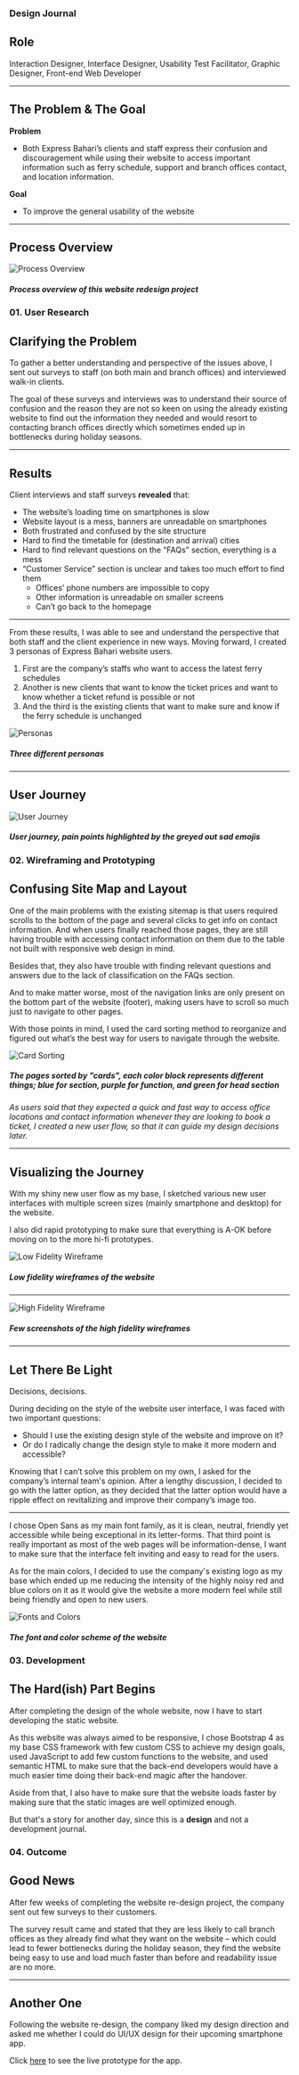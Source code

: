 ### Design Journal

## Role
Interaction Designer, Interface Designer, Usability Test Facilitator, Graphic Designer, Front-end Web Developer

---

## The Problem & The Goal
**Problem**
- Both Express Bahari’s clients and staff express their confusion and discouragement while using their website to access important information such as ferry schedule, support and branch offices contact, and location information.

**Goal**
- To improve the general usability of the website

---

## Process Overview
![Process Overview](./expressbahari-web/case/process-ovw.svg)
##### Process overview of this website redesign project

### 01. User Research
## Clarifying the Problem
To gather a better understanding and perspective of the issues above, I sent out surveys to staff (on both main and branch offices) and interviewed walk-in clients.

The goal of these surveys and interviews was to understand their source of confusion and the reason they are not so keen on using the already existing website to find out the information they needed and would resort to contacting branch offices directly which sometimes ended up in bottlenecks during holiday seasons.

---

## Results
Client interviews and staff surveys **revealed** that:
- The website’s loading time on smartphones is slow
- Website layout is a mess, banners are unreadable on smartphones
- Both frustrated and confused by the site structure
- Hard to find the timetable for (destination and arrival) cities
- Hard to find relevant questions on the “FAQs” section, everything is a mess
- “Customer Service” section is unclear and takes too much effort to find them
    * Offices’ phone numbers are impossible to copy
    * Other information is unreadable on smaller screens
    * Can’t go back to the homepage

---

From these results, I was able to see and understand the perspective that both staff and the client experience in new ways. Moving forward, I created 3 personas of Express Bahari website users.
1. First are the company’s staffs who want to access the latest ferry schedules
2. Another is new clients that want to know the ticket prices and want to know whether a ticket refund is possible or not
3. And the third is the existing clients that want to make sure and know if the ferry schedule is unchanged

![Personas](./expressbahari-web/case/personas.png)
##### Three different personas


---

## User Journey

![User Journey](./expressbahari-web/case/user-journey.svg)
##### User journey, pain points highlighted by the greyed out sad emojis

### 02. Wireframing and Prototyping
## Confusing Site Map and Layout
One of the main problems with the existing sitemap is that users required scrolls to the bottom of the page and several clicks to get info on contact information. And when users finally reached those pages, they are still having trouble with accessing contact information on them due to the table not built with responsive web design in mind. 

Besides that, they also have trouble with finding relevant questions and answers due to the lack of classification on the FAQs section.

And to make matter worse, most of the navigation links are only present on the bottom part of the website (footer), making users have to scroll so much just to navigate to other pages.

With those points in mind, I used the card sorting method to reorganize and figured out what’s the best way for users to navigate through the website.

![Card Sorting](./expressbahari-web/case/card-sorting.png)
##### The pages sorted by "cards", each color block represents different things; blue for section, purple for function, and green for head section

*As users said that they expected a quick and fast way to access office locations and contact information whenever they are looking to book a ticket, I created a new user flow, so that it can guide my design decisions later.*

---

## Visualizing the Journey
With my shiny new user flow as my base, I sketched various new user interfaces with multiple screen sizes (mainly smartphone and desktop) for the website.

I also did rapid prototyping to make sure that everything is A-OK before moving on to the more hi-fi prototypes.

![Low Fidelity Wireframe](./expressbahari-web/case/low-wireframe.png)
##### Low fidelity wireframes of the website

---

![High Fidelity Wireframe](./expressbahari-web/case/high-wireframe.png)
##### Few screenshots of the high fidelity wireframes
---

## Let There Be Light
Decisions, decisions.

During deciding on the style of the website user interface, I was faced with two important questions:
- Should I use the existing design style of the website and improve on it?
- Or do I radically change the design style to make it more modern and accessible?

Knowing that I can’t solve this problem on my own, I asked for the company’s internal team's opinion. 
After a lengthy discussion, I decided to go with the latter option, as they decided that the latter option would have a ripple effect on revitalizing and improve their company’s image too.

---

I chose Open Sans as my main font family, as it is clean, neutral, friendly yet accessible while being exceptional in its letter-forms. That third point is really important as most of the web pages will be information-dense, I want to make sure that the interface felt inviting and easy to read for the users.

As for the main colors, I decided to use the company's existing logo as my base which ended up me reducing the intensity of the highly noisy red and blue colors on it as it would give the website a more modern feel while still being friendly and open to new users.

![Fonts and Colors](./expressbahari-web/case/fonts-colors.svg)
##### The font and color scheme of the website

### 03. Development
## The Hard(ish) Part Begins
After completing the design of the whole website, now I have to start developing the static website.

As this website was always aimed to be responsive, I chose Bootstrap 4 as my base CSS framework with few custom CSS to achieve my design goals, used JavaScript to add few custom functions to the website, and used semantic HTML to make sure that the back-end developers would have a much easier time doing their back-end magic after the handover.

Aside from that, I also have to make sure that the website loads faster by making sure that the static images are well optimized enough.

But that's a story for another day, since this is a **design** and not a development journal.

### 04. Outcome
## Good News
After few weeks of completing the website re-design project, the company sent out few surveys to their customers.

The survey result came and stated that they are less likely to call branch offices as they already find what they want on the website – which could lead to fewer bottlenecks during the holiday season, they find the website being easy to use and load much faster than before and readability issue are no more.

---

## Another One
Following the website re-design, the company liked my design direction and asked me whether I could do UI/UX design for their upcoming smartphone app.

Click <a href="./express-bahari-app">here</a> to see the live prototype for the app.